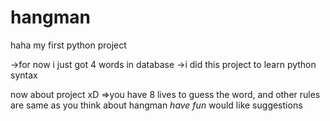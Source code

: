 # hangman
haha my first python project

->for now i just got 4 words in database
->i did this project to learn python syntax

now about project xD
=>you have 8 lives to guess the word, and other rules are same as you think about hangman
*have fun* would like suggestions

